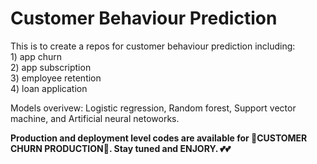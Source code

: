 # Customer Behaviour Prediction
This is to create a repos for customer behaviour prediction including:   
	1) app churn  
	2) app subscription  
	3) employee retention  
	4) loan application  

Models overivew: Logistic regression, Random forest, Support vector machine, and Artificial neural netoworks.

******Production and deployment level codes are available for 🙌CUSTOMER CHURN PRODUCTION🙌. Stay tuned and ENJORY. 💕💕******
